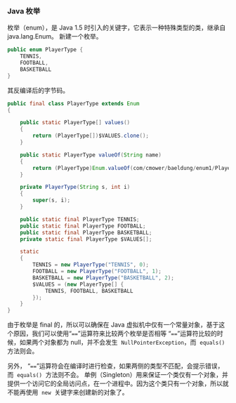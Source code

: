 ### Java 枚举

枚举（enum），是 Java 1.5 时引入的关键字，它表示一种特殊类型的类，继承自 java.lang.Enum。
新建一个枚举。

```java
public enum PlayerType {
    TENNIS,
    FOOTBALL,
    BASKETBALL
}
```

其反编译后的字节码。

```java
public final class PlayerType extends Enum
{

    public static PlayerType[] values()
    {
        return (PlayerType[])$VALUES.clone();
    }

    public static PlayerType valueOf(String name)
    {
        return (PlayerType)Enum.valueOf(com/cmower/baeldung/enum1/PlayerType, name);
    }

    private PlayerType(String s, int i)
    {
        super(s, i);
    }

    public static final PlayerType TENNIS;
    public static final PlayerType FOOTBALL;
    public static final PlayerType BASKETBALL;
    private static final PlayerType $VALUES[];

    static
    {
        TENNIS = new PlayerType("TENNIS", 0);
        FOOTBALL = new PlayerType("FOOTBALL", 1);
        BASKETBALL = new PlayerType("BASKETBALL", 2);
        $VALUES = (new PlayerType[] {
            TENNIS, FOOTBALL, BASKETBALL
        });
    }
}
```

由于枚举是 final 的，所以可以确保在 Java 虚拟机中仅有一个常量对象，基于这个原因，我们可以使用“`==`”运算符来比较两个枚举是否相等
“`==`”运算符比较的时候，如果两个对象都为 null，并不会发生  `NullPointerException`，而  `equals()`  方法则会。

另外， “`==`”运算符会在编译时进行检查，如果两侧的类型不匹配，会提示错误，而  `equals()`  方法则不会。
单例（Singleton）用来保证一个类仅有一个对象，并提供一个访问它的全局访问点，在一个进程中。因为这个类只有一个对象，所以就不能再使用  `new`  关键字来创建新的对象了。
